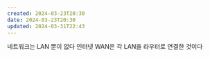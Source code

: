 ```yaml
---
created: 2024-03-23T20:30
date: 2024-03-23T20:30
updated: 2024-03-31T22:43
---
```

네트워크는 LAN 뿐이 없다 
인터넷 WAN은 각 LAN을 라우터로 연결한 것이다